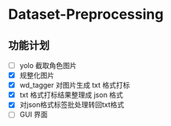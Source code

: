 # Dataset-Preprocessing

## 功能计划
- [ ] yolo 截取角色图片
- [x] 规整化图片
- [x] wd_tagger 对图片生成 txt 格式打标
- [x] txt 格式打标结果整理成 json 格式
- [x] 对json格式标签批处理转回txt格式
- [ ] GUI 界面